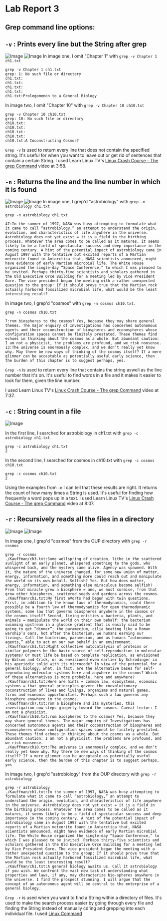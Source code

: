 # Lab Report 3 
## Grep command line options:
  
  ## `-v` : Prints every line but the String after grep
   ![Image](https://media.discordapp.net/attachments/368995972975558656/1074862583636574248/Screen_Shot_2023-02-13_at_5.19.03_PM.png?width=1840&height=1197)
   ![Image](https://media.discordapp.net/attachments/368995972975558656/1074862583636574248/Screen_Shot_2023-02-13_at_5.19.03_PM.png?width=1840&height=1197)
   In image one, I omit "Chapter 1" with `grep -v Chapter 1 ch1.txt`
   
   ```
   grep -v Chapter 1 ch1.txt   
grep: 1: No such file or directory
ch1.txt:
ch1.txt:
ch1.txt:
ch1.txt:
ch1.txt:Prolegomenon to a General Biology
```
   
   In image two, I omit "Chapter 10" with `grep -v Chapter 10 ch10.txt`
   
   ```
   grep -v Chapter 10 ch10.txt 
grep: 10: No such file or directory
ch10.txt:
ch10.txt:
ch10.txt:
ch10.txt:
ch10.txt:A Coconstructing Cosmos?
```

   `Grep -v` is used to return every line that does not contain the specified string. It's useful for when you want to leave out or get rid of sentences that contain a certain String. 
   I used Learn Linux TV's [Linux Crash Course - The grep Command](https://www.youtube.com/watch?v=Tc_jntovCM0&ab_channel=LearnLinuxTV) video at 3:58.
   
 ## `-n` : Returns the line and the line number in which it is found
   ![Image](https://media.discordapp.net/attachments/368995972975558656/1074864247709909133/Screen_Shot_2023-02-13_at_5.26.23_PM.png)
   ![Image](https://cdn.discordapp.com/attachments/368995972975558656/1074864247382749184/Screen_Shot_2023-02-13_at_5.25.35_PM.png)
   In image one, I grep'd "astrobiology" with `grep -n astrobiology ch1.txt`
    
```
grep -n astrobiology ch1.txt

47:In the summer of 1997, NASA was busy attempting to formulate what it came to call “astrobiology,” an attempt to understand the origin, evolution, and characteristics of life anywhere in the universe. Astrobiology does not yet exist = it is a field in the birthing process. Whatever the area comes to be called as it matures, it seems likely to be a field of spectacular success and deep importance in the coming century. A hint of the potential impact of astrobiology came in August 1997 with the tentative but excited reports of a Martian meteorite found in Antarctica that, NASA scientists announced, might have evidence of early Martian microbial life. The White House organized the single-day “Space Conference,” to which I was pleased to be invited. Perhaps thirty-five scientists and scholars gathered in the Old Executive OYce Building for a meeting led by Vice President Gore. The vice president began the meeting with a rather unexpected question to the group: If it should prove true that the Martian rock actually harbored fossilized microbial life, what would be the least interesting result? 
```

  In image two, I grep'd "cosmos" with `grep -n cosmos ch10.txt`.
 
``` 
grep -n cosmos ch10.txt  

7:rom biospheres to the cosmos? Yes, because they may share general themes. The major enquiry of Investigations has concerned autonomous agents and their coconstruction of biospheres and econospheres whose configuration spaces cannot be finitely prestated. These themes find echoes in thinking about the cosmos as a whole. But abundant caution: I am not a physicist, the problems are profound, and we risk nonsense.
13:The universe is enormously complex, and we don’t really yet know why. May there be new ways of thinking of the cosmos itself? If a mere glimmer can be acceptable as potentially useful early science, then the burden of this chapter is to suggest perhaps, yes.
```

`Grep -n` is used to return every line that contains the string aswell as the line number that it's on. It's useful to find words in a file and it makes it easier to look for them, given the line number.

I used Learn Linux TV's [Linux Crash Course - The grep Command](https://www.youtube.com/watch?v=Tc_jntovCM0&ab_channel=LearnLinuxTV) video at 7:37.

## `-c` : String count in a file

![Image](https://media.discordapp.net/attachments/368995972975558656/1074868038236643478/Screen_Shot_2023-02-13_at_5.41.05_PM.png)

In the first line, I searched for astrobiology in ch1.txt with `grep -c astrobiology ch1.txt`
  
  ```
  grep -c astrobiology ch1.txt
2
```

In the second line, I searched for cosmos in ch10.txt with `grep -c cosmos ch10.txt` 

```
grep -c cosmos ch10.txt
2
```

Using the examples from `-n` I can tell that these results are right. It returns the count of how many times a String is used. It's useful for finding how frequently a word pops up in a text.
I used Learn Linux TV's [Linux Crash Course - The grep Command](https://www.youtube.com/watch?v=Tc_jntovCM0&ab_channel=LearnLinuxTV) video at 8:07.

## `-r` : Recursively reads all the files in a directory
 
 ![Image](https://cdn.discordapp.com/attachments/368995972975558656/1074872048536526848/Screen_Shot_2023-02-13_at_5.57.12_PM.png)
 ![Image](https://cdn.discordapp.com/attachments/368995972975558656/1074872276534702130/Screen_Shot_2023-02-13_at_5.58.17_PM.png)
 
 In image one, I grep'd "cosmos" from the OUP directory with `grep -r cosmos`
 
 ```
 grep -r cosmos
./Kauffman/ch3.txt:Some wellspring of creation, lithe in the scattered sunlight of an early planet, whispered something to the gods, who whispered back, and the mystery came alive. Agency was spawned. With it, the nature of the universe changed, for some new union of matter, energy, information, and something more could reach out and manipulate the world on its own behalf. Selfish? Yes. But how does matter, energy, information, and something else miraculous become selfish? From that miracle grew a biosphere = and, we must surmise, from that grow other biospheres, scattered seeds and gardens across the cosmos.
./Kauffman/ch1.txt:My first eVorts had begun with twin questions. First, in addition to the known laws of thermodynamics, could there possibly be a fourth law of thermodynamics for open thermodynamic systems, some law that governs biospheres anywhere in the cosmos or the cosmos itself? Second, living entities = bacteria, plants, and animals = manipulate the world on their own behalf: the bacterium swimming upstream in a glucose gradient that is easily said to be going to get “dinner”; the paramecium, cilia beating like a Roman warship’s oars, hot after the bacterium; we humans earning our livings. Call the bacterium, paramecium, and us humans “autonomous agents,” able to act on our own behalf in an environment.
./Kauffman/ch1.txt:Might collective autocatalysis of proteins or similar polymers be the basic source of self-reproduction in molecular systems? Or must life be based on template replication, as envisioned by Watson and Crick, or as envisioned even earlier by Schrödinger in his aperiodic solid with its microcode? In view of the potential for a general biology, what, in fact, are the alternative bases for self-reproducing molecular systems here and anywhere in the cosmos? Which of these alternatives is more probable, here and anywhere?
./Kauffman/ch1.txt:Here are hints = common law, ecosystems, economic systems = that general principles govern the coevolutionary coconstruction of lives and livings, organisms and natural games, firms and economic opportunities. Perhaps such a law governs any biosphere anywhere in the cosmos.
./Kauffman/ch7.txt:rom a biosphere and its mysteries, this investigation now steps gingerly toward the cosmos. Caveat lector: I am not a physicist.
./Kauffman/ch10.txt:rom biospheres to the cosmos? Yes, because they may share general themes. The major enquiry of Investigations has concerned autonomous agents and their coconstruction of biospheres and econospheres whose configuration spaces cannot be finitely prestated. These themes find echoes in thinking about the cosmos as a whole. But abundant caution: I am not a physicist, the problems are profound, and we risk nonsense.
./Kauffman/ch10.txt:The universe is enormously complex, and we don’t really yet know why. May there be new ways of thinking of the cosmos itself? If a mere glimmer can be acceptable as potentially useful early science, then the burden of this chapter is to suggest perhaps, yes
```

In image two, I grep'd "astrobiology" from the OUP directory with `grep -r astrobiology`

```
grep -r astrobiology
./Kauffman/ch1.txt:In the summer of 1997, NASA was busy attempting to formulate what it came to call “astrobiology,” an attempt to understand the origin, evolution, and characteristics of life anywhere in the universe. Astrobiology does not yet exist = it is a field in the birthing process. Whatever the area comes to be called as it matures, it seems likely to be a field of spectacular success and deep importance in the coming century. A hint of the potential impact of astrobiology came in August 1997 with the tentative but excited reports of a Martian meteorite found in Antarctica that, NASA scientists announced, might have evidence of early Martian microbial life. The White House organized the single-day “Space Conference,” to which I was pleased to be invited. Perhaps thirty-five scientists and scholars gathered in the Old Executive OYce Building for a meeting led by Vice President Gore. The vice president began the meeting with a rather unexpected question to the group: If it should prove true that the Martian rock actually harbored fossilized microbial life, what would be the least interesting result? 
./Kauffman/ch1.txt:A general biology awaits us. Call it astrobiology if you wish. We confront the vast new task of understanding what properties and laws, if any, may characterize bio-spheres anywhere in the universe. I find the prospect stunning. I will argue that the concept of an autonomous agent will be central to the enterprise of a general biology.
```

`Grep -r` is used when you want to find a String within a directory of files. It's used to make the search process easier by going through every file and finding the String instead of manually cd'ing and grepping into each individual file. I used [Linux Command](https://linuxcommand.org/lc3_man_pages/grep1.html)


   
   
